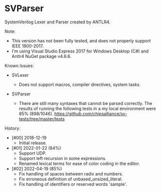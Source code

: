 # SVParser

SystemVerilog Lexer and Parser created by ANTLR4.

Note:
  - This version has not been fully tested, and does not properly support IEEE 1800-2017.
  - I'm using Visual Studio Express 2017 for Windows Desktop (C#) and Antlr4 NuGet package v4.6.6.

Known Issues:
  - SVLexer
    - Does not support macros, compiler directives, system tasks.
	
  - SVParser
    - There are still many syntaxes that cannot be parsed correctly.
      The results of running the following tests in a my local environment were 85% (898/1046).
      https://github.com/chipsalliance/sv-tests/tree/master/tests

History:
  - [#00] 2018-12-19
    - Initial release.
  - [#01] 2022-01-22 (84%)
    - Support UDP.
    - Support left recursion in some expressions.
    - Renamed lexical terms for ease of color coding in the editor.
  - [#02] 2022-04-19 (85%)
    - Fix handling of spaces between radix and numbers.
    - Fix erroneous definition of unbased_unsized_literal.
    - Fix handling of identifiers or reserved words 'sample'.
